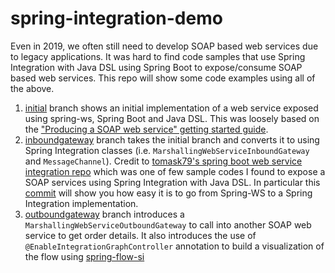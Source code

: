 # spring-integration-demo
Even in 2019, we often still need to develop SOAP based web services due to legacy applications. 
It was hard to find code samples that use Spring Integration with Java DSL using Spring Boot to expose/consume SOAP based web services.
This repo will show some code examples using all of the above.

1. [initial](https://github.com/yortch/spring-integration-demo/tree/initial) branch shows an initial implementation of a web service exposed using spring-ws, Spring Boot and Java DSL. This was loosely based on the ["Producing a SOAP web service" getting started guide](https://spring.io/guides/gs/producing-web-service/).
1. [inboundgateway](https://github.com/yortch/spring-integration-demo/tree/inboundgateway) branch takes the initial branch and converts it to using Spring Integration classes (i.e. `MarshallingWebServiceInboundGateway` and `MessageChannel`). Credit to [tomask79's spring boot web service integration repo](https://bitbucket.org/tomask79/spring-boot-webservice-integration/src/master/) which was one of few sample codes I found to expose a SOAP services using Spring Integration with Java DSL. In particular this [commit](https://github.com/yortch/spring-integration-demo/commit/c95b4cbf6108e413072dda57ddf2d7528bb39ff5) will show you how easy it is to go from Spring-WS to a Spring Integration implementation.
1. [outboundgateway](https://github.com/yortch/spring-integration-demo/tree/outboundgateway) branch introduces a `MarshallingWebServiceOutboundGateway` to call into another SOAP web service to get order details. It also introduces the use of `@EnableIntegrationGraphController` annotation to build a visualization of the flow using [spring-flow-si](https://github.com/spring-projects/spring-flo/tree/angular-1.x/samples/spring-flo-si)

